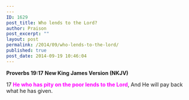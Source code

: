 ```yaml
---
---
ID: 1629
post_title: Who lends to the Lord?
author: Praison
post_excerpt: ""
layout: post
permalink: /2014/09/who-lends-to-the-lord/
published: true
post_date: 2014-09-19 10:46:04
---
```

<strong>Proverbs 19:17</strong>
<strong> New King James Version (NKJV)</strong>

17 <span style="color: #ff00ff;"><strong>He who has pity on the poor lends to the Lord</strong></span>,
And He will pay back what he has given.